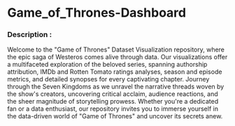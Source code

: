 # Game_of_Thrones-Dashboard
### Description :
Welcome to the "Game of Thrones" Dataset Visualization repository, where the epic saga of Westeros comes alive through data. Our visualizations offer a multifaceted exploration of the beloved series, spanning authorship attribution, IMDb and Rotten Tomato ratings analyses, season and episode metrics, and detailed synopses for every captivating chapter. Journey through the Seven Kingdoms as we unravel the narrative threads woven by the show's creators, uncovering critical acclaim, audience reactions, and the sheer magnitude of storytelling prowess. Whether you're a dedicated fan or a data enthusiast, our repository invites you to immerse yourself in the data-driven world of "Game of Thrones" and uncover its secrets anew.
